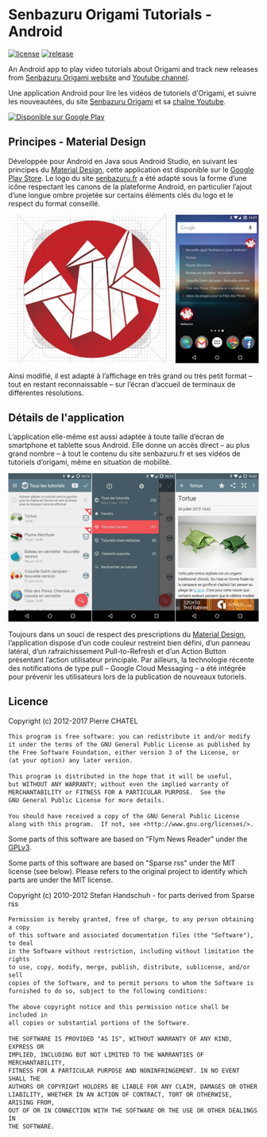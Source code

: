 # Senbazuru Origami Tutorials - Android

[![license](https://img.shields.io/badge/licence-GPL-blue.svg)](https://github.com/chatelp/Senbazuru/blob/master/LICENSE_GPLv3)
[![release](https://img.shields.io/badge/release-v1.0.0-lightgrey.svg)](https://play.google.com/store/apps/details?id=pm.chatel.senbazuru&hl=fr)

An Android app to play video tutorials about Origami and track new releases from [Senbazuru Origami website](http://senbazuru.fr) and [Youtube channel](https://www.youtube.com/channel/UCVIGU6j8Tb8FySfYNDC6gJQ).

Une application Android pour lire les vidéos de tutoriels d'Origami, et suivre les nouveautées, du site [Senbazuru Origami](http://senbazuru.fr) et sa [chaîne Youtube](https://www.youtube.com/channel/UCVIGU6j8Tb8FySfYNDC6gJQ).

<a href='https://play.google.com/store/apps/details?id=pm.chatel.senbazuru&hl=fr&pcampaignid=MKT-Other-global-all-co-prtnr-py-PartBadge-Mar2515-1'><img alt='Disponible sur Google Play' src='https://play.google.com/intl/en_us/badges/images/generic/fr_badge_web_generic.png' style="width: 200px;"/></a>

## Principes - Material Design
Développée pour Android en Java sous Android Studio, en suivant les principes du [Material Design](https://www.google.com/design/spec/material-design/introduction.html), cette application est disponible sur le [Google Play Store](https://play.google.com/store/apps/details?id=pm.chatel.senbazuru&hl=fr). Le logo du site [senbazuru.fr](http://senbazuru.fr/) a été adapté sous la forme d’une icône respectant les canons de la plateforme Android, en particulier l’ajout d’une longue ombre projetée sur certains éléments clés du logo et le respect du format conseillé. 

![Banner1](https://github.com/chatelp/Senbazuru/blob/master/readme/banner_android_senbazuru_1_1024.jpg?raw=true)

Ainsi modifié, il est adapté à l’affichage en très grand ou très petit format – tout en restant reconnaissable – sur l’écran d’accueil de terminaux de différentes résolutions.

## Détails de l'application

L’application elle-même est aussi adaptée à toute taille d’écran de smartphone et tablette sous Android. Elle donne un accès direct – au plus grand nombre – à tout le contenu du site senbazuru.fr et ses vidéos de tutoriels d’origami, même en situation de mobilité.

![Banner2](https://github.com/chatelp/Senbazuru/blob/master/readme/banner_android_senbazuru_2_1024.jpg?raw=true)

Toujours dans un souci de respect des prescriptions du [Material Design](https://www.google.com/design/spec/material-design/introduction.html), l’application dispose d’un code couleur restreint bien défini, d’un panneau latéral, d’un rafraichissement Pull-to-Refresh et d’un Action Button présentant l’action utilisateur principale. Par ailleurs, la technologie récente des notifications de type pull – Google Cloud Messaging – a été intégrée pour prévenir les utilisateurs lors de la publication de nouveaux tutoriels.

## Licence

Copyright (c) 2012-2017 Pierre CHATEL

    This program is free software: you can redistribute it and/or modify
    it under the terms of the GNU General Public License as published by
    the Free Software Foundation, either version 3 of the License, or
    (at your option) any later version.

    This program is distributed in the hope that it will be useful,
    but WITHOUT ANY WARRANTY; without even the implied warranty of
    MERCHANTABILITY or FITNESS FOR A PARTICULAR PURPOSE.  See the
    GNU General Public License for more details.

    You should have received a copy of the GNU General Public License
    along with this program.  If not, see <http://www.gnu.org/licenses/>.

Some parts of this software are based on "Flym News Reader" under the [GPLv3](https://github.com/chatelp/Senbazuru/blob/master/LICENSE_GPLv3).

Some parts of this software are based on "Sparse rss" under the MIT license (see
below). Please refers to the original project to identify which parts are under the
MIT license.

Copyright (c) 2010-2012 Stefan Handschuh - for parts derived from Sparse rss

    Permission is hereby granted, free of charge, to any person obtaining a copy
    of this software and associated documentation files (the "Software"), to deal
    in the Software without restriction, including without limitation the rights
    to use, copy, modify, merge, publish, distribute, sublicense, and/or sell
    copies of the Software, and to permit persons to whom the Software is
    furnished to do so, subject to the following conditions:

    The above copyright notice and this permission notice shall be included in
    all copies or substantial portions of the Software.

    THE SOFTWARE IS PROVIDED "AS IS", WITHOUT WARRANTY OF ANY KIND, EXPRESS OR
    IMPLIED, INCLUDING BUT NOT LIMITED TO THE WARRANTIES OF MERCHANTABILITY,
    FITNESS FOR A PARTICULAR PURPOSE AND NONINFRINGEMENT. IN NO EVENT SHALL THE
    AUTHORS OR COPYRIGHT HOLDERS BE LIABLE FOR ANY CLAIM, DAMAGES OR OTHER
    LIABILITY, WHETHER IN AN ACTION OF CONTRACT, TORT OR OTHERWISE, ARISING FROM,
    OUT OF OR IN CONNECTION WITH THE SOFTWARE OR THE USE OR OTHER DEALINGS IN
    THE SOFTWARE.

